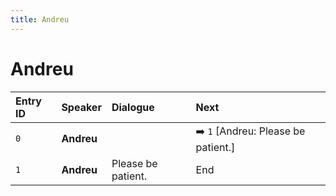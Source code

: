 ```yaml
---
title: Andreu
---
```


# Andreu


| Entry ID | Speaker | Dialogue | Next |
| :------- | :------ | :------- | :------------ |
| `0` | **Andreu** |  | ➡️ `1` \[Andreu: Please be patient\.\] |
| `1` | **Andreu** | Please be patient\. | End |
